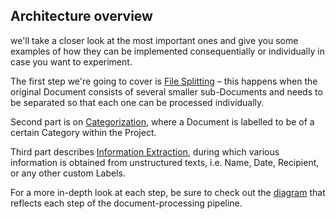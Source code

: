 ## Architecture overview

we'll take a closer look at the most important ones and give you some examples of how they can be implemented 
consequentially or individually in case you want to experiment. 

The first step we're going to cover is [File Splitting](https://dev.konfuzio.com/sdk/examples/examples.html#splitting-for-multi-file-documents-step-by-step-guide) 
– this happens when the original Document consists of several smaller sub-Documents and needs to be separated 
 so that each one can be processed individually.

Second part is on [Categorization](https://dev.konfuzio.com/sdk/examples/examples.html#document-categorization), where 
a Document is labelled to be of a certain Category within the Project. 

Third part describes [Information Extraction](https://dev.konfuzio.com/sdk/examples/examples.html#train-a-konfuzio-sdk-model-to-extract-information-from-payslip-documents), 
during which various information is obtained from unstructured texts, i.e. Name, Date, Recipient, or any other custom 
Labels.

For a more in-depth look at each step, be sure to check out the 
[diagram](https://dev.konfuzio.com/sdk/contribution.html#architecture-sdk-to-server) that reflects each step of the 
document-processing pipeline.